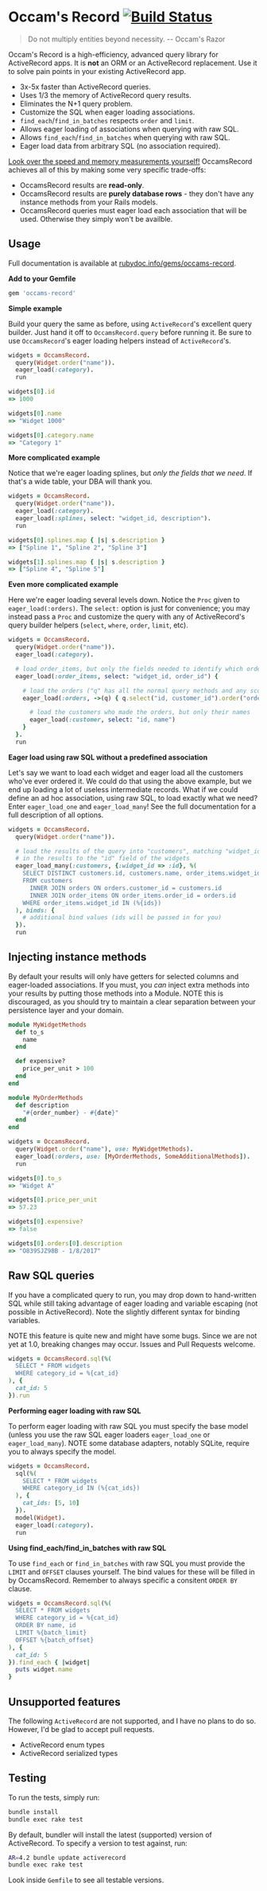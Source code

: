 # Occam's Record [![Build Status](https://travis-ci.org/jhollinger/occams-record.svg?branch=master)](https://travis-ci.org/jhollinger/occams-record)

> Do not multiply entities beyond necessity. -- Occam's Razor

Occam's Record is a high-efficiency, advanced query library for ActiveRecord apps. It is **not** an ORM or an ActiveRecord replacement. Use it to solve pain points in your existing ActiveRecord app.

* 3x-5x faster than ActiveRecord queries.
* Uses 1/3 the memory of ActiveRecord query results.
* Eliminates the N+1 query problem.
* Customize the SQL when eager loading associations.
* `find_each`/`find_in_batches` respects `order` and `limit`.
* Allows eager loading of associations when querying with raw SQL.
* Allows `find_each`/`find_in_batches` when querying with raw SQL.
* Eager load data from arbitrary SQL (no association required).

[Look over the speed and memory measurements yourself!](https://github.com/jhollinger/occams-record/wiki/Measurements) OccamsRecord achieves all of this by making some very specific trade-offs:

* OccamsRecord results are **read-only**.
* OccamsRecord results are **purely database rows** - they don't have any instance methods from your Rails models.
* OccamsRecord queries must eager load each association that will be used. Otherwise they simply won't be availble.

## Usage

Full documentation is available at [rubydoc.info/gems/occams-record](http://www.rubydoc.info/gems/occams-record).

**Add to your Gemfile**

```ruby
gem 'occams-record'
```

**Simple example**

Build your query the same as before, using `ActiveRecord`'s excellent query builder. Just hand it off to `OccamsRecord.query` before running it. Be sure to use `OccamsRecord`'s eager loading helpers instead of `ActiveRecord`'s.

```ruby
widgets = OccamsRecord.
  query(Widget.order("name")).
  eager_load(:category).
  run

widgets[0].id
=> 1000

widgets[0].name
=> "Widget 1000"

widgets[0].category.name
=> "Category 1"
```

**More complicated example**

Notice that we're eager loading splines, but *only the fields that we need*. If that's a wide table, your DBA will thank you.

```ruby
widgets = OccamsRecord.
  query(Widget.order("name")).
  eager_load(:category).
  eager_load(:splines, select: "widget_id, description").
  run

widgets[0].splines.map { |s| s.description }
=> ["Spline 1", "Spline 2", "Spline 3"]

widgets[1].splines.map { |s| s.description }
=> ["Spline 4", "Spline 5"]
```

**Even more complicated example**

Here we're eager loading several levels down. Notice the `Proc` given to `eager_load(:orders)`. The `select:` option is just for convenience; you may instead pass a `Proc` and customize the query with any of ActiveRecord's query builder helpers (`select`, `where`, `order`, `limit`, etc).

```ruby
widgets = OccamsRecord.
  query(Widget.order("name")).
  eager_load(:category).

  # load order_items, but only the fields needed to identify which orders go with which widgets
  eager_load(:order_items, select: "widget_id, order_id") {

    # load the orders ("q" has all the normal query methods and any scopes defined on Order)
    eager_load(:orders, ->(q) { q.select("id, customer_id").order("order_date DESC") }) {

      # load the customers who made the orders, but only their names
      eager_load(:customer, select: "id, name")
    }
  }.
  run
```

**Eager load using raw SQL without a predefined association**

Let's say we want to load each widget and eager load all the customers who've ever ordered it. We could do that using the above example, but we end up loading a lot of useless intermediate records. What if we could define an ad hoc association, using raw SQL, to load exactly what we need? Enter `eager_load_one` and `eager_load_many`! See the full documentation for a full description of all options.

```ruby
widgets = OccamsRecord.
  query(Widget.order("name")).

  # load the results of the query into "customers", matching "widget_id"
  # in the results to the "id" field of the widgets
  eager_load_many(:customers, {:widget_id => :id}, %(
    SELECT DISTINCT customers.id, customers.name, order_items.widget_id
    FROM customers
      INNER JOIN orders ON orders.customer_id = customers.id
      INNER JOIN order_items ON order_items.order_id = orders.id
    WHERE order_items.widget_id IN (%{ids})
  ), binds: {
    # additional bind values (ids will be passed in for you)
  }).
  run
```

## Injecting instance methods

By default your results will only have getters for selected columns and eager-loaded associations. If you must, you *can* inject extra methods into your results by putting those methods into a Module. NOTE this is discouraged, as you should try to maintain a clear separation between your persistence layer and your domain.

```ruby
module MyWidgetMethods
  def to_s
    name
  end

  def expensive?
    price_per_unit > 100
  end
end

module MyOrderMethods
  def description
    "#{order_number} - #{date}"
  end
end

widgets = OccamsRecord.
  query(Widget.order("name"), use: MyWidgetMethods).
  eager_load(:orders, use: [MyOrderMethods, SomeAdditionalMethods]).
  run

widgets[0].to_s
=> "Widget A"

widgets[0].price_per_unit
=> 57.23

widgets[0].expensive?
=> false

widgets[0].orders[0].description
=> "O839SJZ98B - 1/8/2017"
```

## Raw SQL queries

If you have a complicated query to run, you may drop down to hand-written SQL while still taking advantage of eager loading and variable escaping (not possible in ActiveRecord). Note the slightly different syntax for binding variables.

NOTE this feature is quite new and might have some bugs. Since we are not yet at 1.0, breaking changes may occur. Issues and Pull Requests welcome.

```ruby
widgets = OccamsRecord.sql(%(
  SELECT * FROM widgets
  WHERE category_id = %{cat_id}
), {
  cat_id: 5
}).run
```

**Performing eager loading with raw SQL**

To perform eager loading with raw SQL you must specify the base model (unless you use the raw SQL eager loaders `eager_load_one` or `eager_load_many`). NOTE some database adapters, notably SQLite, require you to always specify the model.

```ruby
widgets = OccamsRecord.
  sql(%(
    SELECT * FROM widgets
    WHERE category_id IN (%{cat_ids})
  ), {
    cat_ids: [5, 10]
  }).
  model(Widget).
  eager_load(:category).
  run
```

**Using find_each/find_in_batches with raw SQL**

To use `find_each` or `find_in_batches` with raw SQL you must provide the `LIMIT` and `OFFSET` clauses yourself. The bind values for these will be filled in by OccamsRecord. Remember to always specific a consitent `ORDER BY` clause.

```ruby
widgets = OccamsRecord.sql(%(
  SELECT * FROM widgets
  WHERE category_id = %{cat_id}
  ORDER BY name, id
  LIMIT %{batch_limit}
  OFFSET %{batch_offset}
), {
  cat_id: 5
}).find_each { |widget|
  puts widget.name
}
```

## Unsupported features

The following `ActiveRecord` are not supported, and I have no plans to do so. However, I'd be glad to accept pull requests.

* ActiveRecord enum types
* ActiveRecord serialized types

## Testing

To run the tests, simply run:

```bash
bundle install
bundle exec rake test
```

By default, bundler will install the latest (supported) version of ActiveRecord. To specify a version to test against, run:

```bash
AR=4.2 bundle update activerecord
bundle exec rake test
```

Look inside `Gemfile` to see all testable versions.
